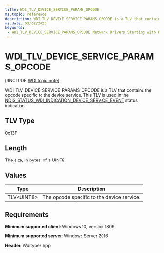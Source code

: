 ```yaml
---
title: WDI_TLV_DEVICE_SERVICE_PARAMS_OPCODE
ms.topic: reference
description: WDI_TLV_DEVICE_SERVICE_PARAMS_OPCODE is a TLV that contains the opcode specific to the device service.
ms.date: 03/02/2023
keywords:
 - WDI_TLV_DEVICE_SERVICE_PARAMS_OPCODE Network Drivers Starting with Windows Vista
---
```


# WDI_TLV_DEVICE_SERVICE_PARAMS_OPCODE

[!INCLUDE [WDI topic note](../includes/wdi-version-warning.md)]

WDI_TLV_DEVICE_SERVICE_PARAMS_OPCODE is a TLV that contains the opcode specific to the device service. This TLV is used in the [NDIS_STATUS_WDI_INDICATION_DEVICE_SERVICE_EVENT](ndis-status-wdi-indication-device-service-event.md) status indication.

## TLV Type

0x13F

## Length

The size, in bytes, of a UINT8.

## Values

| Type | Description |
| --- | --- |
| TLV\<UINT8\> | The opcode specific to the device service. |

## Requirements

**Minimum supported client**: Windows 10, version 1809

**Minimum supported server**: Windows Server 2016

**Header**: Wditypes.hpp

